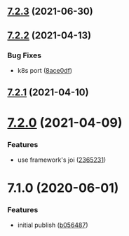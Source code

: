 ## [7.2.3](https://github.com/softwaregroup-bg/ut-port-viber-sim/compare/v7.2.2...v7.2.3) (2021-06-30)



## [7.2.2](https://github.com/softwaregroup-bg/ut-port-viber-sim/compare/v7.2.1...v7.2.2) (2021-04-13)


### Bug Fixes

* k8s port ([8ace0df](https://github.com/softwaregroup-bg/ut-port-viber-sim/commit/8ace0df8fee989477c3d4a3049146880fb94b875))



## [7.2.1](https://github.com/softwaregroup-bg/ut-port-viber-sim/compare/v7.2.0...v7.2.1) (2021-04-10)



# [7.2.0](https://github.com/softwaregroup-bg/ut-port-viber-sim/compare/v7.1.0...v7.2.0) (2021-04-09)


### Features

* use framework's joi ([2365231](https://github.com/softwaregroup-bg/ut-port-viber-sim/commit/2365231e11467c009cc8f9a12028ea650cf91bad))



# 7.1.0 (2020-06-01)


### Features

* initial publish ([b056487](https://github.com/softwaregroup-bg/ut-port-viber-sim/commit/b056487f1756305d5f03b8430fd5ded24e73fea6))



